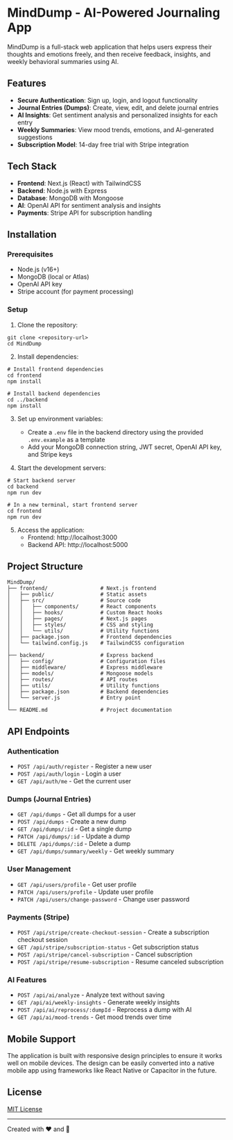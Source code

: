 # MindDump - AI-Powered Journaling App

MindDump is a full-stack web application that helps users express their thoughts and emotions freely, and then receive feedback, insights, and weekly behavioral summaries using AI.

## Features

- **Secure Authentication**: Sign up, login, and logout functionality
- **Journal Entries (Dumps)**: Create, view, edit, and delete journal entries
- **AI Insights**: Get sentiment analysis and personalized insights for each entry
- **Weekly Summaries**: View mood trends, emotions, and AI-generated suggestions
- **Subscription Model**: 14-day free trial with Stripe integration

## Tech Stack

- **Frontend**: Next.js (React) with TailwindCSS
- **Backend**: Node.js with Express
- **Database**: MongoDB with Mongoose
- **AI**: OpenAI API for sentiment analysis and insights
- **Payments**: Stripe API for subscription handling

## Installation

### Prerequisites
- Node.js (v16+)
- MongoDB (local or Atlas)
- OpenAI API key
- Stripe account (for payment processing)

### Setup

1. Clone the repository:
```
git clone <repository-url>
cd MindDump
```

2. Install dependencies:
```
# Install frontend dependencies
cd frontend
npm install

# Install backend dependencies
cd ../backend
npm install
```

3. Set up environment variables:
   - Create a `.env` file in the backend directory using the provided `.env.example` as a template
   - Add your MongoDB connection string, JWT secret, OpenAI API key, and Stripe keys

4. Start the development servers:
```
# Start backend server
cd backend
npm run dev

# In a new terminal, start frontend server
cd frontend
npm run dev
```

5. Access the application:
   - Frontend: http://localhost:3000
   - Backend API: http://localhost:5000

## Project Structure

```
MindDump/
├── frontend/                 # Next.js frontend
│   ├── public/               # Static assets
│   ├── src/                  # Source code
│   │   ├── components/       # React components
│   │   ├── hooks/            # Custom React hooks
│   │   ├── pages/            # Next.js pages
│   │   ├── styles/           # CSS and styling
│   │   └── utils/            # Utility functions
│   ├── package.json          # Frontend dependencies
│   └── tailwind.config.js    # TailwindCSS configuration
│
├── backend/                  # Express backend
│   ├── config/               # Configuration files
│   ├── middleware/           # Express middleware
│   ├── models/               # Mongoose models
│   ├── routes/               # API routes
│   ├── utils/                # Utility functions
│   ├── package.json          # Backend dependencies
│   └── server.js             # Entry point
│
└── README.md                 # Project documentation
```

## API Endpoints

### Authentication
- `POST /api/auth/register` - Register a new user
- `POST /api/auth/login` - Login a user
- `GET /api/auth/me` - Get the current user

### Dumps (Journal Entries)
- `GET /api/dumps` - Get all dumps for a user
- `POST /api/dumps` - Create a new dump
- `GET /api/dumps/:id` - Get a single dump
- `PATCH /api/dumps/:id` - Update a dump
- `DELETE /api/dumps/:id` - Delete a dump
- `GET /api/dumps/summary/weekly` - Get weekly summary

### User Management
- `GET /api/users/profile` - Get user profile
- `PATCH /api/users/profile` - Update user profile
- `PATCH /api/users/change-password` - Change user password

### Payments (Stripe)
- `POST /api/stripe/create-checkout-session` - Create a subscription checkout session
- `GET /api/stripe/subscription-status` - Get subscription status
- `POST /api/stripe/cancel-subscription` - Cancel subscription
- `POST /api/stripe/resume-subscription` - Resume canceled subscription

### AI Features
- `POST /api/ai/analyze` - Analyze text without saving
- `GET /api/ai/weekly-insights` - Generate weekly insights
- `POST /api/ai/reprocess/:dumpId` - Reprocess a dump with AI
- `GET /api/ai/mood-trends` - Get mood trends over time

## Mobile Support

The application is built with responsive design principles to ensure it works well on mobile devices. The design can be easily converted into a native mobile app using frameworks like React Native or Capacitor in the future.

## License

[MIT License](LICENSE)

---

Created with ❤️ and 🧠 